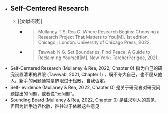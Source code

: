 - ## Self-Centered Research
	- [[文献阅读]]
		- >Mullaney T S, Rea C. Where Research Begins: Choosing a Research Project That Matters to You[M]. 1st  edition. Chicago ; London: University of Chicago Press, 2022.
		- > Tawwab N G. Set Boundaries, Find Peace: A Guide to Reclaiming Yourself[M]. New York: TarcherPerigee, 2021.
- Self-Centered Research (Mullaney & Rea, 2022, Chapter 0) 指为自己的研究设置清晰的界限 (Tawwab, 2021, Chapter 1) ，既不夸大自己，也不屈从他人。新手的问题通常是界限过于松散，自我否定。
- Self- evidence (Mullaney & Rea, 2022, Chapter 0) 是关于研究者对研究问题提出的问题，或者说“元问题”。
- Sounding Board (Mullaney & Rea, 2022, Chapter 0) 是征求别人的意见，但因为新手边界松散，往往过于依赖这些意见